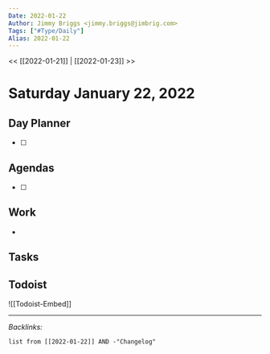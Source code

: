```yaml
---
Date: 2022-01-22
Author: Jimmy Briggs <jimmy.briggs@jimbrig.com>
Tags: ["#Type/Daily"]
Alias: 2022-01-22
---
```


<< [[2022-01-21]] | [[2022-01-23]] >>

# Saturday January 22, 2022

## Day Planner

- [ ] 

## Agendas

- [ ] 

## Work

- 

## Tasks

## Todoist

![[Todoist-Embed]]

***

*Backlinks:*

```dataview
list from [[2022-01-22]] AND -"Changelog"
```